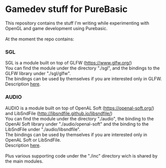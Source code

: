 # Gamedev stuff for PureBasic
This repository contains the stuff I'm writing while experimenting with OpenGL and game development using Purebasic.<br>
<br>
At the moment the repo contains:<br>

### SGL
SGL is a module built on top of GLFW (https://www.glfw.org/)<br>
You can find the module under the directory "./sgl", and the bindings to the GLFW library under "./sgl/glfw".<br>
The bindings can be used by themselves if you are interested only in GLFW.<br> 
Description [here](https://github.com/spettroscopio/gamedev/blob/main/sgl/README.md).<br>

### AUDIO
AUDIO is a module built on top of OpenAL Soft (https://openal-soft.org/) and LibSndFile (http://libsndfile.github.io/libsndfile/)<br>
You can find the module under the directory "./audio", the binding to the OpenAl Soft library under "./audio/openal-soft" and the binding to the LibSndFile under "./audio/libsndfile".<br> 
The bindings can be used by themselves if you are interested only in OpenAL Soft or LibSndFile.<br> 
Description [here](https://github.com/spettroscopio/gamedev/blob/main/audio/README.md).<br>
<br>
Plus various supporting code under the "./inc" directory wich is shared by the main modules.<br>
